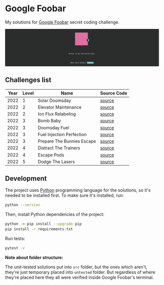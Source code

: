 # Google Foobar

My solutions for [Google Foobar](https://foobar.withgoogle.com/) secret coding challenge.

<img src="./static/foobar.png">

## Challenges list

| Year | Level | Name | Source Code |
|---|---|---|---|
| 2022 | 1 | Solar Doomsday | [source](./src/year_2022/level_1/solar_doomsday) |
| 2022 | 2 | Elevator Maintenance | [source](./src/year_2022/level_2/elevator_maintenance) |
| 2022 | 2 | Ion Flux Relabeling | [source](./src/year_2022/level_2/ion_flux_relabeling) |
| 2022 | 3 | Bomb Baby | [source](./src/year_2022/level_3/bomb_baby) |
| 2022 | 3 | Doomsday Fuel | [source](./untested/level-3/doomstay-fuel) |
| 2022 | 3 | Fuel Injection Perfection | [source](./untested/level-3/fuel-injection-perfection) |
| 2022 | 3 | Prepare The Bunnies Escape | [source](./untested/level-3/prepare-the-bunnies-escape) |
| 2022 | 4 | Distract The Trainers | [source](./untested/level-4/distract-the-trainers/) |
| 2022 | 4 | Escape Pods | [source](./untested/level-4/escape-pods) |
| 2022 | 5 | Dodge The Lasers | [source](./src/year_2022/level_5/dodge_the_lasers) |

## Development

The project uses [Python](https://www.python.org/) programming language for the solutions, so it's needed to be installed first. To make sure it's installed, run:

```sh
python --version
```

Then, install Python dependencies of the project:

```sh
python -m pip install --upgrade pip
pip install -r requirements.txt
```

Run tests:

```sh
pytest -v
```

**Note about folder structure:**

The unit-tested solutions put into `src` folder, but the ones which aren't, they're just temporary placed into `untested` folder. But regardless of where they're placed here they all were verified inside Google Foobar's terminal.
